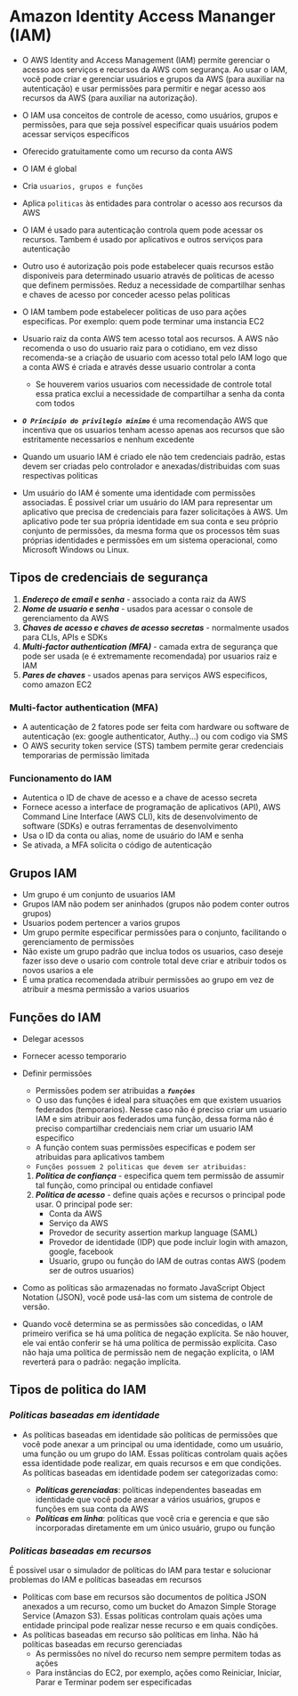 # **Amazon Identity Access Mananger (IAM)**

- O AWS Identity and Access Management (IAM) permite gerenciar o acesso aos serviços e recursos da AWS com segurança. Ao usar o IAM, você pode criar e gerenciar usuários e grupos da AWS (para auxiliar na autenticação) e usar permissões para permitir e negar acesso aos recursos da AWS (para auxiliar na autorização).
- O IAM usa conceitos de controle de acesso, como usuários, grupos e permissões, para que seja possível especificar quais usuários podem acessar serviços específicos

- Oferecido gratuitamente como um recurso da conta AWS
- O IAM é global
- Cria `usuarios, grupos e funções`
- Aplica `politicas` às entidades para controlar o acesso aos recursos da AWS
- O IAM é usado para autenticação controla quem pode acessar os recursos. Tambem é usado por aplicativos e outros serviços para autenticação
- Outro uso é autorização pois pode estabelecer quais recursos estão disponiveis para determinado usuario através de politicas de acesso que definem permissões. Reduz a necessidade de compartilhar senhas e chaves de acesso por conceder acesso pelas politicas
- O IAM tambem pode estabelecer politicas de uso para ações especificas. Por exemplo: quem pode terminar uma instancia EC2
- Usuario raiz da conta AWS tem acesso total aos recursos. A AWS não recomenda o uso do usuario raiz para o cotidiano, em vez disso recomenda-se a criação de usuario com acesso total pelo IAM logo que a conta AWS é criada e através desse usuario controlar a conta
  - Se houverem varios usuarios com necessidade de controle total essa pratica exclui a necessidade de compartilhar a senha da conta com todos
- **_`O Principio do privilegio minimo`_** é uma recomendação AWS que incentiva que os usuarios tenham acesso apenas aos recursos que são estritamente necessarios e nenhum excedente
- Quando um usuario IAM é criado ele não tem credenciais padrão, estas devem ser criadas pelo controlador e anexadas/distribuidas com suas respectivas politicas
- Um usuário do IAM é somente uma identidade com permissões associadas. É possivel criar um usuário do IAM para representar um aplicativo que precisa de credenciais para fazer solicitações à AWS. Um aplicativo pode ter sua própria identidade em sua conta e seu próprio conjunto de permissões, da mesma forma que os processos têm suas próprias identidades e permissões em um sistema operacional, como Microsoft Windows ou Linux.

## **Tipos de credenciais de segurança**

1. **_Endereço de email e senha_** - associado a conta raiz da AWS
2. **_Nome de usuario e senha_** - usados para acessar o console de gerenciamento da AWS
3. **_Chaves de acesso e chaves de acesso secretas_** - normalmente usados para CLIs, APIs e SDKs
4. **_Multi-factor authentication (MFA)_** - camada extra de segurança que pode ser usada (e é extremamente recomendada) por usuarios raiz e IAM
5. **_Pares de chaves_** - usados apenas para serviços AWS especificos, como amazon EC2

### **Multi-factor authentication (MFA)**

- A autenticação de 2 fatores pode ser feita com hardware ou software de autenticação (ex: google authenticator, Authy...) ou com codigo via SMS
- O AWS security token service (STS) tambem permite gerar credenciais temporarias de permissão limitada

### **Funcionamento do IAM**

- Autentica o ID de chave de acesso e a chave de acesso secreta
- Fornece acesso a interface de programação de aplicativos (API), AWS Command Line Interface (AWS CLI), kits de desenvolvimento de software (SDKs) e outras ferramentas de desenvolvimento
- Usa o ID da conta ou alias, nome de usuário do IAM e senha
- Se ativada, a MFA solicita o código de autenticação

## **Grupos IAM**

- Um grupo é um conjunto de usuarios IAM
- Grupos IAM não podem ser aninhados (grupos não podem conter outros grupos)
- Usuarios podem pertencer a varios grupos
- Um grupo permite especificar permissões para o conjunto, facilitando o gerenciamento de permissões
- Não existe um grupo padrão que inclua todos os usuarios, caso deseje fazer isso deve o usario com controle total deve criar e atribuir todos os novos usarios a ele
- É uma pratica recomendada atribuir permissões ao grupo em vez de atribuir a mesma permissão a varios usuarios

## **Funções do IAM**

- Delegar acessos
- Fornecer acesso temporario
- Definir permissões

  - Permissões podem ser atribuidas a **_`funções`_**
  - O uso das funções é ideal para situações em que existem usuarios federados (temporarios). Nesse caso não é preciso criar um usuario IAM e sim atribuir aos federados uma função, dessa forma não é preciso compartilhar credenciais nem criar um usuario IAM especifico
  - A função contem suas permissões especificas e podem ser atribuidas para aplicativos tambem
  - `Funções possuem 2 politicas que devem ser atribuidas:`

  1. **_Politica de confiança_** - especifica quem tem permissão de assumir tal função, como principal ou entidade confiavel
  2. **_Politica de acesso_** - define quais ações e recursos o principal pode usar. O principal pode ser:
     - Conta da AWS
     - Serviço da AWS
     - Provedor de security assertion markup language (SAML)
     - Provedor de identidade (IDP) que pode incluir login with amazon, google, facebook
     - Usuario, grupo ou função do IAM de outras contas AWS (podem ser de outros usuarios)

- Como as políticas são armazenadas no formato JavaScript Object Notation (JSON), você pode usá-las com um sistema de controle de versão.
- Quando você determina se as permissões são concedidas, o IAM primeiro verifica se há uma política de negação explícita. Se não houver, ele vai então conferir se há uma política de permissão explícita. Caso não haja uma política de permissão nem de negação explícita, o IAM reverterá para o padrão: negação implícita.

## **Tipos de politica do IAM**

### **_Politicas baseadas em identidade_**

- As políticas baseadas em identidade são políticas de permissões que você pode anexar a um principal ou uma identidade, como um usuário, uma função ou um grupo do IAM. Essas políticas controlam quais ações essa identidade pode realizar, em quais recursos e em que condições. As políticas baseadas em identidade podem ser categorizadas como:

  - **_Políticas gerenciadas_**: políticas independentes baseadas em identidade que você pode anexar a vários usuários, grupos e funções em sua conta da AWS
  - **_Políticas em linha_**: políticas que você cria e gerencia e que são incorporadas diretamente em um único usuário, grupo ou função

### **_Politicas baseadas em recursos_**

É possivel usar o simulador de políticas do IAM para testar e solucionar problemas do IAM e políticas baseadas em recursos

- Políticas com base em recursos são documentos de política JSON anexados a um recurso, como um bucket do Amazon Simple Storage Service (Amazon S3). Essas políticas controlam quais ações uma entidade principal pode realizar nesse recurso e em quais condições.
- As políticas baseadas em recurso são políticas em linha. Não há políticas baseadas em recurso gerenciadas
  - As permissões no nível do recurso nem sempre permitem todas as ações
  - Para instâncias do EC2, por exemplo, ações como Reiniciar, Iniciar, Parar e Terminar podem ser especificadas
